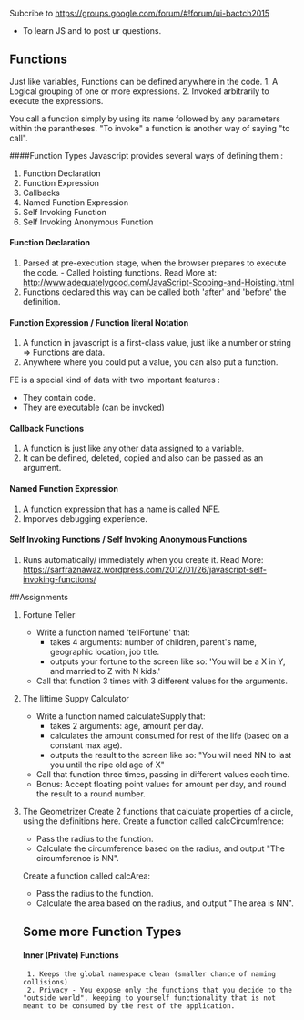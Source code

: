 Subcribe to  https://groups.google.com/forum/#!forum/ui-bactch2015
- To learn JS and to post ur questions.

## Functions
 Just like variables, Functions can be defined anywhere in the code.
	1. A Logical grouping of one or more expressions.
	2. Invoked arbitrarily to execute the expressions.	

 You call a function simply by using its name  followed by any parameters within the parantheses. "To invoke" a function is another way of saying "to call".

####Function Types
 Javascript provides several ways of defining them :
   1. Function Declaration
   2. Function Expression
   3. Callbacks
   4. Named Function Expression
   5. Self Invoking Function
   6. Self Invoking Anonymous Function

#### Function Declaration
   1. Parsed at pre-execution stage, when the browser prepares to execute the code. - Called hoisting functions.
   		Read More at: http://www.adequatelygood.com/JavaScript-Scoping-and-Hoisting.html
   2. Functions declared this way can be called both 'after' and 'before' the definition.

#### Function Expression / Function literal Notation
   1. A function in javascript is a first-class value, just like a number or string => Functions are data.
   2. Anywhere where you could put a value, you can also put a function.

 FE is a special kind of data with two important features :
 - They contain code.
 - They are executable (can be invoked)

#### Callback Functions
   1. A function is just like any other data assigned to a variable.
   2. It can be defined, deleted, copied and also can be passed as an argument.

#### Named Function Expression
   1. A function expression that has a name is called NFE.
   2. Imporves debugging experience.

#### Self Invoking Functions / Self Invoking Anonymous Functions
1. Runs automatically/ immediately when you create it.
	  Read More: https://sarfraznawaz.wordpress.com/2012/01/26/javascript-self-invoking-functions/

##Assignments
1.  Fortune Teller
	* Write a function named 'tellFortune' that: 
		- takes 4 arguments: number of children, parent's name, geographic location, job title.
		- outputs your fortune to the screen like so: 'You will be a X in Y, and married to Z with N kids.'
	* Call that function 3 times with 3 different values for the arguments.

2. The liftime Suppy Calculator
	* Write a function named calculateSupply that: 
		- takes 2 arguments: age, amount per day.
		- calculates the amount consumed for rest of the life (based on a constant max age).
		- outputs the result to the screen like so: "You will need NN to last you until the ripe old age of X"
	* Call that function three times, passing in different values each time.
	* Bonus: Accept floating point values for amount per day, and round the result to a round number.

3. The Geometrizer
Create 2 functions that calculate properties of a circle, using the definitions here.
Create a function called calcCircumfrence:
	* Pass the radius to the function.
	* Calculate the circumference based on the radius, and output "The circumference is NN". 

	Create a function called calcArea:
	- Pass the radius to the function.
 	- Calculate the area based on the radius, and output "The area is NN".


 	## Some more Function Types
 	#### Inner (Private) Functions
		1. Keeps the global namespace clean (smaller chance of naming collisions)
		2. Privacy - You expose only the functions that you decide to the "outside world", keeping to yourself functionality that is not meant to be consumed by the rest of the application.


